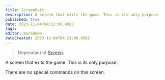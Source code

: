 ```yaml
---
title: ScreenExit
description: A screen that exits the game. This is its only purpose.
published: true
date: 2023-11-04T04:21:06.458Z
tags: 
editor: markdown
dateCreated: 2023-11-04T04:21:06.458Z
---
```


> Dependant of [Screen](/en/dev/screens/Screen).

A screen that exits the game. This is its only purpose.

There are no special commands on this screen.